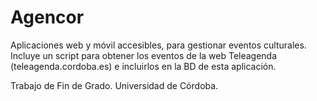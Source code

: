 # Agencor
Aplicaciones web y móvil accesibles, para gestionar eventos culturales. Incluye un script para obtener los eventos de la web Teleagenda (teleagenda.cordoba.es) e incluirlos en la BD de esta aplicación.

Trabajo de Fin de Grado. Universidad de Córdoba.
